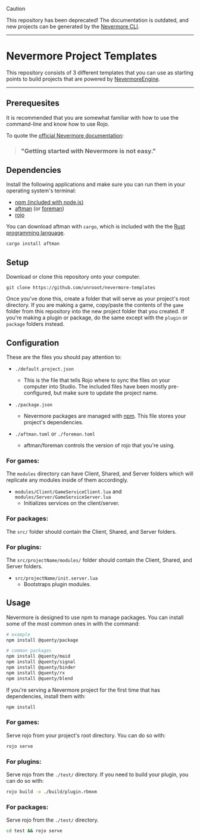 > [!CAUTION]
> This repository has been deprecated! The documentation is outdated, and new projects can be generated by the [Nevermore CLI](https://quenty.github.io/NevermoreEngine/docs/install).

---

# Nevermore Project Templates
This repository consists of 3 different templates that you can use as starting points to build projects that are powered by [NevermoreEngine](https://github.com/Quenty/NevermoreEngine).

---

## Prerequesites
It is recommended that you are somewhat familiar with how to use the command-line and know how to use Rojo.

To quote the [official Nevermore documentation](https://quenty.github.io/NevermoreEngine/docs/intro):

> ### "Getting started with Nevermore is not easy."

## Dependencies
Install the following applications and make sure you can run them in your operating system's terminal:
* [npm (included with node.js)](https://nodejs.org/en/download/)
* [aftman](https://github.com/LPGhatguy/aftman) (or [foreman](https://github.com/Roblox/foreman))
* [rojo](https://rojo.space/)

You can download aftman with `cargo`, which is included with the the [Rust programming language](https://rustup.rs/).
```sh
cargo install aftman
```

## Setup
Download or clone this repository onto your computer.
```
git clone https://github.com/unrooot/nevermore-templates
```

Once you've done this, create a folder that will serve as your project's root directory. If you are making a game, copy/paste the contents of the `game` folder from this repository into the new project folder that you created. If you're making a plugin or package, do the same except with the `plugin` or `package` folders instead.

## Configuration
These are the files you should pay attention to:

* `./default.project.json`
	- This is the file that tells Rojo where to sync the files on your computer into Studio. The included files have been mostly pre-configured, but make sure to update the project name.

* `./package.json`
	- Nevermore packages are managed with [npm](https://www.npmjs.com/). This file stores your project's dependencies.

* `./aftman.toml` or `./foreman.toml`
	- aftman/foreman controls the version of rojo that you're using.

### For games:
The `modules` directory can have Client, Shared, and Server folders which will replicate any modules inside of them accordingly.

* `modules/Client/GameServiceClient.lua` and `modules/Server/GameServiceServer.lua`
	- Initializes services on the client/server.

### For packages:
The `src/` folder should contain the Client, Shared, and Server folders.

### For plugins:
The `src/projectName/modules/` folder should contain the Client, Shared, and Server folders.

* `src/projectName/init.server.lua`
	- Bootstraps plugin modules.

## Usage
Nevermore is designed to use npm to manage packages. You can install some of the most common ones in with the command:
```sh
# example
npm install @quenty/package

# common packages
npm install @quenty/maid
npm install @quenty/signal
npm install @quenty/binder
npm install @quenty/rx
npm install @quenty/blend
```

If you're serving a Nevermore project for the first time that has dependencies, install them with:
```sh
npm install
```

### For games:
Serve rojo from your project's root directory. You can do so with:
```sh
rojo serve
```

### For plugins:
Serve rojo from the `./test/` directory. If you need to build your plugin, you can do so with:
```sh
rojo build -o ./build/plugin.rbmxm
```

### For packages:
Serve rojo from the `./test/` directory.
```sh
cd test && rojo serve
```
